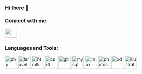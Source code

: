 ### Hi there 👋

<h3 align="left">Connect with me:</h3>
<p align="left">
<a href="your link" target="blank"><img align="center" src="https://cdn.jsdelivr.net/npm/simple-icons@3.0.1/icons/linkedin.svg" alt="" height="30" width="40" /></a>
</p>

<h3 align="left">Languages and Tools:</h3>
<p align="left">
<a href="https://www.php.net/" target="_blank"> 
  <img src="https://github.io/devicons/devicon/icons/php/php-original.svg" alt="php" width="40" height="40"/> 
</a>
<a href="https://laravel.com/" target="_blank"> 
  <img src="https://devicons.github.io/devicon/devicon.git/icons/laravel/laravel-plain-wordmark.svg" alt="laravel" width="40" height="40"/> 
</a>
<a href="https://www.w3.org/html/" target="_blank"> 
  <img src="https://devicons.github.io/devicon/devicon.git/icons/html5/html5-original-wordmark.svg" alt="html5" width="40" height="40"/> 
</a>
<a href="https://www.w3.org/css/" target="_blank"> 
  <img src="https://devicons.github.io/devicon/devicon.git/icons/css3/css3-original-wordmark.svg" alt="css3" width="40" height="40"/>
</a>
<a href="https://git-scm.com/" target="_blank">
  <img src="https://devicons.github.io/devicon/devicon.git/icons/git/git-original-wordmark.svg" alt="git" width="40" height="40"/> 
</a>
<a href="https://www.mysql.com/" target="_blank">
  <img src="https://devicons.github.io/devicon/devicon.git/icons/mysql/mysql-original-wordmark.svg" alt="mysql" width="40" height="40"/> 
</a>
<a href="https://www.linux.org/" target="_blank"> 
  <img src="https://devicons.github.io/devicon/devicon.git/icons/linux/linux-original.svg" alt="linux" width="40" height="40"/> 
</a>
<a href="https://www.adobe.com/products/photoshop.html" target="_blank">
  <img src="https://devicons.github.io/devicon/devicon.git/icons/photoshop/photoshop-plain.svg" alt="photoshop" width="40" height="40"/> 
</a>
<a href="https://www.adobe.com/products/xd.html" target="_blank">
  <img src="https://devicons.github.io/devicon/devicon.git/icons/photoshop/photoshop-plain.svg" alt="xd" width="40" height="40"/> 
</a>
<a href="https://www.adobe.com/products/illustrator.html" target="_blank">
  <img src="https://devicons.github.io/devicon/devicon.git/icons/photoshop/photoshop-plain.svg" alt="illustrator" width="40" height="40"/> 
</a>
</p>
